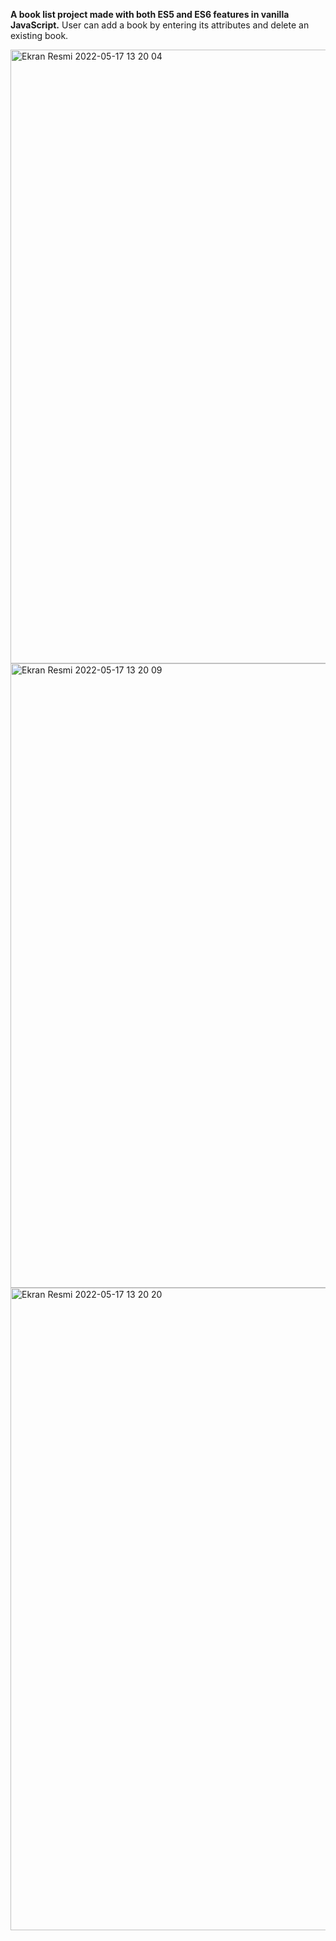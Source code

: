 **A book list project made with both ES5 and ES6 features in vanilla JavaScript.**
User can add a book by entering its attributes and delete an existing book.

<img width="982" alt="Ekran Resmi 2022-05-17 13 20 04" src="https://user-images.githubusercontent.com/48439107/168791442-319cebb3-d11b-42cc-aa51-5b9aa84fa25a.png">

<img width="999" alt="Ekran Resmi 2022-05-17 13 20 09" src="https://user-images.githubusercontent.com/48439107/168791454-8eec5a8a-fc1f-488b-b754-d4ebb6b26955.png">

<img width="1028" alt="Ekran Resmi 2022-05-17 13 20 20" src="https://user-images.githubusercontent.com/48439107/168791460-04a459b5-242a-4089-a47c-946f0725e023.png">

